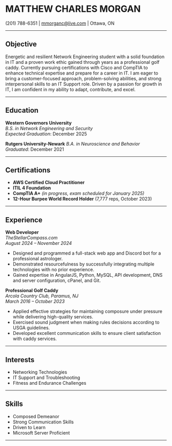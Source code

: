 # MATTHEW CHARLES MORGAN  
(201) 788-6351 | [mmorganc@live.com](mailto:mmorganc@live.com) | Ottawa, ON  

---

## Objective  
Energetic and resilient Network Engineering student with a solid foundation in IT and a proven work ethic gained through years as a professional golf caddy. Currently pursuing certifications with Cisco and CompTIA to enhance technical expertise and prepare for a career in IT. I am eager to bring a customer-focused approach, problem-solving abilities, and strong interpersonal skills to an IT Support role. Driven by a passion for growth in IT, I am confident in my ability to adapt, contribute, and excel.

---

## Education  
**Western Governors University**  
*B.S. in Network Engineering and Security*  
*Expected Graduation*: December 2025  

**Rutgers University-Newark** 
*B.A. in Neuroscience and Behavior*  
*Graduated*: December 2021  

---

## Certifications  
- **AWS Certified Cloud Practitioner**  
- **ITIL 4 Foundation**
- **CompTIA A+** *(in progress, exam scheduled for January 2025)*  
- **12-Hour Burpee World Record Holder** (7,777 reps, October 2023)  

---

## Experience  

**Web Developer**  
*TheStellarCompass.com*  
*August 2024 – November 2024*  
- Designed and programmed a full-stack web app and Discord bot for a professional astrologer.  
- Demonstrated resourcefulness by successfully integrating multiple technologies with no prior experience.  
- Gained expertise in AngularJS, Python, MySQL, API development, DNS and server configuration, cPanel, and Git.  

**Professional Golf Caddy**  
*Arcola Country Club, Paramus, NJ*  
*March 2016 – October 2023*  
- Applied effective strategies for maintaining composure under pressure while delivering high-quality services.  
- Exercised sound judgment when making rules decisions according to USGA guidelines.  
- Developed excellent communication skills to ensure client satisfaction with caddy services.  

---

## Interests  
- Networking Technologies  
- IT Support and Troubleshooting  
- Fitness and Endurance Challenges  

---

## Skills  
- Composed Demeanor  
- Strong Communication Skills  
- Driven to Learn  
- Microsoft Server Proficient  

---

